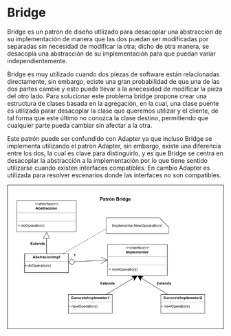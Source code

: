# Bridge

Bridge es un patrón de diseño utilizado para desacoplar una abstracción de su implementación de manera que las dos puedan ser modificadas por separadas sin necesidad de modificar la otra; dicho de otra manera, se desacopla una abstracción de su implementación para que puedan variar independientemente.

Bridge es muy utilizado cuando dos piezas de software están relacionadas directamente, sin embargo, eciste una gran probabilidad de que una de las dos partes cambie y esto puede llevar a la anecesidad de modificar la pieza del otro lado. Para solucionar este problema bridge propone crear una estructura de clases basada en la agregación, en la cual, una clase puente es utilizada parar desacoplar la clase que queremos utilizar y el cliente, de tal forma que este último no conozca la clase destino, permitiendo que cualquier parte pueda cambiar sin afectar a la otra.

Este patrón puede ser confundido con Adapter ya que incluso Bridge se implementa utilizando el patrón Adapter, sin embargo, existe una diferencia entre los dos, la cual es clave para distinguirlo, y es que Bridge se centra en desacoplar la abstracción a la implementación por lo que tiene sentido utilizarse cuando existen interfaces compatibles. En cambio Adapter es utilizada para resolver escenarios donde las interfaces no son compatibles.

<img src="Bridge.png" alt="Bridge" />
